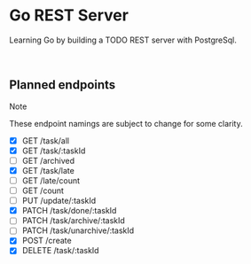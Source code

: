 # Go REST Server

Learning Go by building a TODO REST server with PostgreSql.

<br>

## Planned endpoints

> [!NOTE]
> These endpoint namings are subject to change for some clarity.

* [x] GET /task/all
* [x] GET /task/:taskId
* [ ] GET /archived
* [x] GET /task/late
* [ ] GET /late/count
* [ ] GET /count
* [ ] PUT /update/:taskId
* [x] PATCH /task/done/:taskId
* [ ] PATCH /task/archive/:taskId
* [ ] PATCH /task/unarchive/:taskId
* [x] POST /create
* [x] DELETE /task/:taskId
